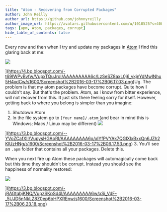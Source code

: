 ```yaml
---
title: "Atom - Recovering from Corrupted Packages"
author: John Reilly
author_url: https://github.com/johnnyreilly
author_image_url: https://avatars.githubusercontent.com/u/1010525?s=400&u=294033082cfecf8ad1645b4290e362583b33094a&v=4
tags: [apm, Atom, packages, corrupt]
hide_table_of_contents: false
---
```

Every now and then when I try and update my packages in [Atom](<https://atom.io/>) I find this glaring back at me:

 ![](https://4.bp.blogspot.com/-t69IWPvBvfw/VupxTQuJroI/AAAAAAAAA6c/LzSeSZ8axL0j6_vkjnYdMwlNhu5H4xdCw/s640/Screenshot%2B2016-03-17%2B06.17.03.png)

](<https://4.bp.blogspot.com/-t69IWPvBvfw/VupxTQuJroI/AAAAAAAAA6c/LzSeSZ8axL0j6_vkjnYdMwlNhu5H4xdCw/s1600/Screenshot%2B2016-03-17%2B06.17.03.png>)Ug. The problem is that my atom packages have become corrupt. Quite how I couldn't say. But that's the problem. Atom, as I know from bitter experience, will not recover from this. It just sits there feeling sorry for itself. However, getting back to where you belong is simpler than you imagine:

1. Shutdown Atom
2. In the file system go to `[Your name]/.atom` (and bear in mind this is Windows; Macs / Linux may be different) ![](https://3.bp.blogspot.com/--YVoZCafXII/VupysHGAoRI/AAAAAAAAA6o/xIYfPVYAk7QGlXlxBxxQn6JZh2KlUzHNg/s640/Screenshot%2B2016-03-17%2B06.17.53.png)

](<https://3.bp.blogspot.com/--YVoZCafXII/VupysHGAoRI/AAAAAAAAA6o/xIYfPVYAk7QGlXlxBxxQn6JZh2KlUzHNg/s1600/Screenshot%2B2016-03-17%2B06.17.53.png>)
3. You'll see an `.apm` folder that contains all your packages. Delete this.

<!-- -->

When you next fire up Atom these packages will automagically come back but this time they shouldn't be corrupt. Instead you should see the happiness of normality restored:

![](https://3.bp.blogspot.com/-jRAGtqbjKNQ/VupzSKpSd4I/AAAAAAAAA6w/xSi_VdF-_5UJD5nNkLZ8Z0ep6bHPXREnw/s640/Screenshot%2B2016-03-17%2B06.23.18.png)

](<https://3.bp.blogspot.com/-jRAGtqbjKNQ/VupzSKpSd4I/AAAAAAAAA6w/xSi_VdF-_5UJD5nNkLZ8Z0ep6bHPXREnw/s1600/Screenshot%2B2016-03-17%2B06.23.18.png>)
